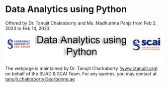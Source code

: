 # Data Analytics using Python
Offered by Dr. Tanujit Chakraborty and Ms. Madhurima Panja from Feb 2, 2023 to Feb 14, 2023.
![My Image](Banner.PNG)
The webpage is maintained by Dr. Tanujit Charkaborty (www.ctanujit.org) on behalf of the SUAD & SCAI Team. For any queries, you may contact at tanujit.chakraborty@sorbonne.ae 
